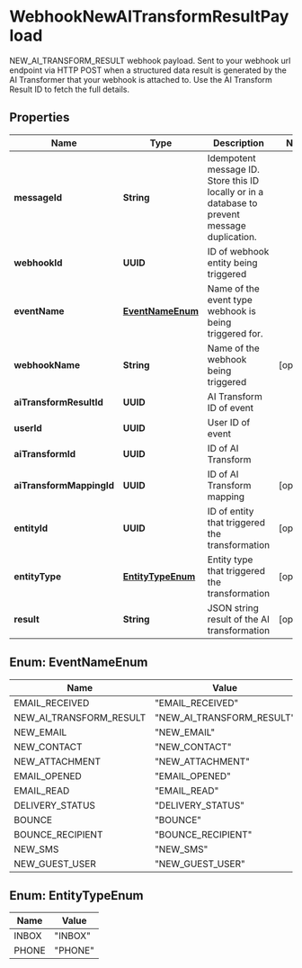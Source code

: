 

# WebhookNewAITransformResultPayload

NEW_AI_TRANSFORM_RESULT webhook payload. Sent to your webhook url endpoint via HTTP POST when a structured data result is generated by the AI Transformer that your webhook is attached to. Use the AI Transform Result ID to fetch the full details.

## Properties

| Name | Type | Description | Notes |
|------------ | ------------- | ------------- | -------------|
|**messageId** | **String** | Idempotent message ID. Store this ID locally or in a database to prevent message duplication. |  |
|**webhookId** | **UUID** | ID of webhook entity being triggered |  |
|**eventName** | [**EventNameEnum**](#EventNameEnum) | Name of the event type webhook is being triggered for. |  |
|**webhookName** | **String** | Name of the webhook being triggered |  [optional] |
|**aiTransformResultId** | **UUID** | AI Transform ID of event |  |
|**userId** | **UUID** | User ID of event |  |
|**aiTransformId** | **UUID** | ID of AI Transform |  |
|**aiTransformMappingId** | **UUID** | ID of AI Transform mapping |  [optional] |
|**entityId** | **UUID** | ID of entity that triggered the transformation |  [optional] |
|**entityType** | [**EntityTypeEnum**](#EntityTypeEnum) | Entity type that triggered the transformation |  [optional] |
|**result** | **String** | JSON string result of the AI transformation |  [optional] |



## Enum: EventNameEnum

| Name | Value |
|---- | -----|
| EMAIL_RECEIVED | &quot;EMAIL_RECEIVED&quot; |
| NEW_AI_TRANSFORM_RESULT | &quot;NEW_AI_TRANSFORM_RESULT&quot; |
| NEW_EMAIL | &quot;NEW_EMAIL&quot; |
| NEW_CONTACT | &quot;NEW_CONTACT&quot; |
| NEW_ATTACHMENT | &quot;NEW_ATTACHMENT&quot; |
| EMAIL_OPENED | &quot;EMAIL_OPENED&quot; |
| EMAIL_READ | &quot;EMAIL_READ&quot; |
| DELIVERY_STATUS | &quot;DELIVERY_STATUS&quot; |
| BOUNCE | &quot;BOUNCE&quot; |
| BOUNCE_RECIPIENT | &quot;BOUNCE_RECIPIENT&quot; |
| NEW_SMS | &quot;NEW_SMS&quot; |
| NEW_GUEST_USER | &quot;NEW_GUEST_USER&quot; |



## Enum: EntityTypeEnum

| Name | Value |
|---- | -----|
| INBOX | &quot;INBOX&quot; |
| PHONE | &quot;PHONE&quot; |




